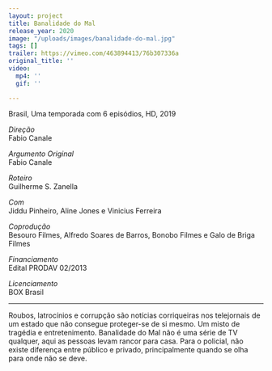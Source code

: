 ```yaml
---
layout: project
title: Banalidade do Mal
release_year: 2020
image: "/uploads/images/banalidade-do-mal.jpg"
tags: []
trailer: https://vimeo.com/463894413/76b307336a
original_title: ''
video:
  mp4: ''
  gif: ''

---
```

Brasil, Uma temporada com 6 episódios, HD, 2019

_Direção_  
Fabio Canale

_Argumento Original_    
Fabio Canale

_Roteiro_    
Guilherme S. Zanella

_Com_    
Jiddu Pinheiro, Aline Jones e Vinicius Ferreira

_Coprodução_  
Besouro Filmes, Alfredo Soares de Barros, Bonobo Filmes e Galo de Briga Filmes

_Financiamento_  
Edital PRODAV 02/2013

_Licenciamento_  
BOX Brasil

***

Roubos, latrocínios e corrupção são notícias corriqueiras nos telejornais de um estado que não consegue proteger-se de si mesmo. Um misto de tragédia e entretenimento. Banalidade do Mal não é uma série de TV qualquer, aqui as pessoas levam rancor para casa. Para o policial, não existe diferença entre público e privado, principalmente quando se olha para onde não se deve.